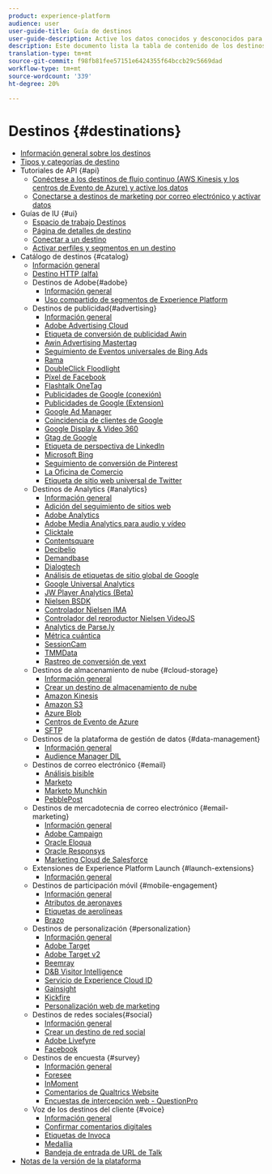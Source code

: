```yaml
---
product: experience-platform
audience: user
user-guide-title: Guía de destinos
user-guide-description: Active los datos conocidos y desconocidos para campañas de marketing entre canales, campañas por correo electrónico, publicidad segmentada y muchos otros casos de uso.
description: Este documento lista la tabla de contenido de los destinos de Adobe Experience Platform
translation-type: tm+mt
source-git-commit: f98fb81fee57151e6424355f64bccb29c5669dad
workflow-type: tm+mt
source-wordcount: '339'
ht-degree: 20%

---
```



# Destinos {#destinations}

* [Información general sobre los destinos](./home.md)
* [Tipos y categorías de destino](./destination-types.md)
* Tutoriales de API {#api}
   * [Conéctese a los destinos de flujo continuo (AWS Kinesis y los centros de Evento de Azure) y active los datos](./api/streaming-destinations.md)
   * [Conectarse a destinos de marketing por correo electrónico y activar datos](./api/email-marketing.md)
* Guías de IU {#ui}
   * [Espacio de trabajo Destinos](./ui/destinations-workspace.md)
   * [Página de detalles de destino](./ui/destination-details-page.md)
   * [Conectar a un destino](./ui/connect-destination.md)
   * [Activar perfiles y segmentos en un destino](./ui/activate-destinations.md)
* Catálogo de destinos {#catalog}
   * [Información general](./catalog/overview.md)
   * [ Destino HTTP (alfa)](./catalog/http-destination.md)
   * Destinos de Adobe{#adobe}
      * [Información general](./catalog/adobe/overview.md)
      * [Uso compartido de segmentos de Experience Platform](https://experienceleague.adobe.com/docs/audience-manager/user-guide/implementation-integration-guides/integration-experience-platform/aam-aep-audience-sharing.html)
   * Destinos de publicidad{#advertising}
      * [Información general](./catalog/advertising/overview.md)
      * [Adobe Advertising Cloud](./catalog/advertising/adobe-advertising-cloud.md)
      * [Etiqueta de conversión de publicidad Awin](./catalog/advertising/awin-conversiontag.md)
      * [Awin Advertising Mastertag](./catalog/advertising/awin-mastertag.md)
      * [Seguimiento de Eventos universales de Bing Ads](./catalog/advertising/bing-ads.md)
      * [Rama](./catalog/advertising/branch.md)
      * [DoubleClick Floodlight](./catalog/advertising/doubleclick-floodlight.md)
      * [Píxel de Facebook](./catalog/advertising/facebook-pixel.md)
      * [Flashtalk OneTag](./catalog/advertising/flashtalking.md)
      * [Publicidades de Google (conexión)](./catalog/advertising/google-ads-destination.md)
      * [Publicidades de Google (Extension)](./catalog/advertising/google-ads-extension.md)
      * [Google Ad Manager](./catalog/advertising/google-ad-manager.md)
      * [Coincidencia de clientes de Google](./catalog/advertising/google-customer-match.md)
      * [Google Display &amp; Video 360](./catalog/advertising/google-dv360.md)
      * [Gtag de Google](./catalog/advertising/gtag-advertising.md)
      * [Etiqueta de perspectiva de LinkedIn](./catalog/advertising/linkedin.md)
      * [Microsoft Bing](./catalog/advertising/bing.md)
      * [Seguimiento de conversión de Pinterest](./catalog/advertising/pinterest.md)
      * [La Oficina de Comercio](./catalog/advertising/tradedesk.md)
      * [Etiqueta de sitio web universal de Twitter](./catalog/advertising/twitter-uwt.md)
   * Destinos de Analytics {#analytics}
      * [Información general](./catalog/analytics/overview.md)
      * [Adición del seguimiento de sitios web](./catalog/analytics/adform.md)
      * [Adobe Analytics](./catalog/analytics/adobe-analytics.md)
      * [Adobe Media Analytics para audio y vídeo](./catalog/analytics/adobe-video-analytics.md)
      * [Clicktale](./catalog/analytics/clicktale.md)
      * [Contentsquare](./catalog/analytics/contentsquare.md)
      * [Decibelio](./catalog/analytics/decibel.md)
      * [Demandbase](./catalog/analytics/demandbase.md)
      * [Dialogtech](./catalog/analytics/dialogtech.md)
      * [Análisis de etiquetas de sitio global de Google](./catalog/analytics/gtag-analytics.md)
      * [Google Universal Analytics](./catalog/analytics/google-universal-analytics.md)
      * [JW Player Analytics (Beta)](./catalog/analytics/jw-player-analytics.md)
      * [Nielsen BSDK](./catalog/analytics/nielsen-bsdk.md)
      * [Controlador Nielsen IMA](./catalog/analytics/nielsen-ima.md)
      * [Controlador del reproductor Nielsen VideoJS](./catalog/analytics/nielsen-videojs.md)
      * [Analytics de Parse.ly](./catalog/analytics/parsely.md)
      * [Métrica cuántica](./catalog/analytics/quantum-metric.md)
      * [SessionCam](./catalog/analytics/sessioncam.md)
      * [TMMData](./catalog/analytics/tmmdata.md)
      * [Rastreo de conversión de yext](./catalog/analytics/yext.md)
   * Destinos de almacenamiento de nube {#cloud-storage}
      * [Información general](./catalog/cloud-storage/overview.md)
      * [Crear un destino de almacenamiento de nube](./catalog/cloud-storage/workflow.md)
      * [Amazon Kinesis](./catalog/cloud-storage/amazon-kinesis.md)
      * [Amazon S3](./catalog/cloud-storage/amazon-s3.md)
      * [Azure Blob](./catalog/cloud-storage/azure-blob.md)
      * [Centros de Evento de Azure](./catalog/cloud-storage/azure-event-hubs.md)
      * [SFTP](./catalog/cloud-storage/sftp.md)
   * Destinos de la plataforma de gestión de datos {#data-management}
      * [Información general](./catalog/data-management/overview.md)
      * [Audience Manager DIL](./catalog/data-management/aam-dil-extension.md)
   * Destinos de correo electrónico {#email}
      * [Análisis bisible](./catalog/email/bizible.md)
      * [Marketo](./catalog/email/marketo.md)
      * [Marketo Munchkin](./catalog/email/marketo-munchkin.md)
      * [PebblePost](./catalog/email/pebblepost.md)
   * Destinos de mercadotecnia de correo electrónico {#email-marketing}
      * [Información general](./catalog/email-marketing/overview.md)
      * [Adobe Campaign](./catalog/email-marketing/adobe-campaign.md)
      * [Oracle Eloqua](./catalog/email-marketing/oracle-eloqua.md)
      * [Oracle Responsys](./catalog/email-marketing/oracle-responsys.md)
      * [Marketing Cloud de Salesforce](./catalog/email-marketing/salesforce-marketing-cloud.md)
   * Extensiones de Experience Platform Launch {#launch-extensions}
      * [Información general](./catalog/launch-extensions/overview.md)
   * Destinos de participación móvil {#mobile-engagement}
      * [Información general](./catalog/mobile-engagement/overview.md)
      * [Atributos de aeronaves](./catalog/mobile-engagement/airship-attributes.md)
      * [Etiquetas de aerolíneas](./catalog/mobile-engagement/airship-tags.md)
      * [Brazo](./catalog/mobile-engagement/braze.md)
   * Destinos de personalización {#personalization}
      * [Información general](./catalog/personalization/overview.md)
      * [Adobe Target](./catalog/personalization/adobe-target.md)
      * [Adobe Target v2](./catalog/personalization/adobe-target-v2.md)
      * [Beemray](./catalog/personalization/beemray.md)
      * [D&amp;B Visitor Intelligence](./catalog/personalization/dnb.md)
      * [Servicio de Experience Cloud ID](./catalog/personalization/adobe-ecid.md)
      * [Gainsight](./catalog/personalization/gainsight.md)
      * [Kickfire](./catalog/personalization/kickfire.md)
      * [Personalización web de marketing](./catalog/personalization/marketo-web-personalization.md)
   * Destinos de redes sociales{#social}
      * [Información general](./catalog/social/overview.md)
      * [Crear un destino de red social](./catalog/social/workflow.md)
      * [Adobe Livefyre](./catalog/social/adobe-livefyre.md)
      * [Facebook](./catalog/social/facebook.md)
   * Destinos de encuesta {#survey}
      * [Información general](./catalog/survey/overview.md)
      * [Foresee](./catalog/survey/foresee.md)
      * [InMoment](./catalog/survey/inmoment.md)
      * [Comentarios de Qualtrics Website](./catalog/survey/qualtrics.md)
      * [Encuestas de intercepción web - QuestionPro](./catalog/survey/web-intercept-surveys.md)
   * Voz de los destinos del cliente {#voice}
      * [Información general](./catalog/voice/overview.md)
      * [Confirmar comentarios digitales](./catalog/voice/confirmit-digital-feedback.md)
      * [Etiquetas de Invoca](./catalog/voice/invoca.md)
      * [Medallia](./catalog/voice/medallia.md)
      * [Bandeja de entrada de URL de Talk](./catalog/voice/talkurl.md)
* [Notas de la versión de la plataforma](https://www.adobe.com/go/platform-release-notes-en)